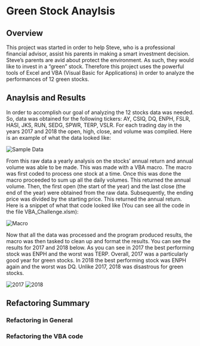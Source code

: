 # Green Stock Anaylsis

## Overview
This project was started in order to help Steve, who is a professional financial advisor, assist his parents in making a smart investment decision. Steve’s parents are avid about protect the environment. As such, they would like to invest in a “green” stock. Therefore this project uses the powerful tools of Excel and VBA (Visual Basic for Applications) in order to analyze the performances of 12 green stocks.

## Anaylsis and Results
In order to accomplish our goal of analyzing the 12 stocks data was needed. So, data was obtained for the following tickers: AY, CSIQ, DQ, ENPH, FSLR, HASI, JKS, RUN, SEDG, SPWR, TERP, VSLR. For each trading day in the years 2017 and 2018 the open, high, close, and volume was complied. Here is an example of what the data looked like:

![Sample Data](https://user-images.githubusercontent.com/71234992/94104841-dbcd5e80-fdec-11ea-83d1-671ee034845a.PNG)

From this raw data a yearly analysis on the stocks’ annual return and annual volume was able to be made. This was made with a VBA macro. The macro was first coded to process one stock at a time. Once this was done the macro proceeded to sum up all the daily volumes. This returned the annual volume. Then, the first open (the start of the year) and the last close (the end of the year) were obtained from the raw data. Subsequently, the ending price was divided by the starting price. This returned the annual return. Here is a snippet of what that code looked like (You can see all the code in the file VBA_Challenge.xlsm):

![Macro](https://user-images.githubusercontent.com/71234992/94105899-25b74400-fdef-11ea-89ad-c4d9f6488e78.PNG)

Now that all the data was processed and the program produced results, the macro was then tasked to clean up and format the results. You can see the results for 2017 and 2018 below. As you can see in 2017 the best performing stock was ENPH and the worst was TERP. Overall, 2017 was a particularly good year for green stocks. In 2018 the best performing stock was ENPH again and the worst was DQ. Unlike 2017, 2018 was disastrous for green stocks.

![2017](https://user-images.githubusercontent.com/71234992/94107455-5ba9f780-fdf2-11ea-9b6f-2d8ac2f945c5.PNG) ![2018](https://user-images.githubusercontent.com/71234992/94107456-5ba9f780-fdf2-11ea-81a5-fc8e2b9799bb.PNG)

## Refactoring Summary
### Refactoring in General

### Refactoring the VBA code
